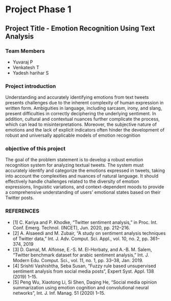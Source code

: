 # Project Phase 1

## Project Title - Emotion Recognition Using Text Analysis

### Team Members
- Yuvaraj P
- Venkatesh T
- Yadesh harihar S

### Project introduction 
Understanding and accurately identifying emotions from text tweets presents challenges due to the inherent complexity of human expression in written form. Ambiguities in language, including sarcasm, irony, and slang, present difficulties in correctly deciphering the underlying sentiment. In addition, cultural and contextual nuances further complicate the process, which can lead to misinterpretations. Moreover, the subjective nature of emotions and the lack of explicit indicators often hinder the development of robust and universally applicable models of emotion recognition

### objective of this project

The goal of the problem statement is to develop a robust emotion recognition system for analyzing textual tweets. The system must accurately identify and categorize the emotions expressed in tweets, taking into account the complexities and nuances of natural language. It should effectively handle challenges related to the diversity of emotion expressions, linguistic variations, and context-dependent moods to provide a comprehensive understanding of users' emotional states based on their Twitter posts.

### REFERENCES

- [1] C. Kariya and P. Khodke, “Twitter sentiment analysis,” in Proc. Int. Conf. Emerg. Technol. (INCET), Jun. 2020, pp. 212–216.
- [2] A. Alsaeedi and M. Zubair, “A study on sentiment analysis techniques of Twitter data,” Int. J. Adv. Comput. Sci. Appl., vol. 10, no. 2, pp. 361–374, 2019
- [3] D. Gamal, M. Alfonse, E.-S. M. El-Horbaty, and A.-B. M. Salem, “Twitter benchmark dataset for arabic sentiment analysis,” Int. J. Modern Edu. Comput. Sci., vol. 11, no. 1, pp. 33–38, Jan. 2019.
- [4] Srishti Vashishtha, Seba Susan, “Fuzzy rule based unsupervised sentiment analysis from social media posts”, Expert Syst. Appl. 138 (2019) 1–15.
- [5] Peng Wu, Xiaotong Li, Si Shen, Daqing He, “Social media opinion summarization using emotion cognition and convolutional neural networks”, Int. J. Inf. Manag. 51 (2020) 1–15.
